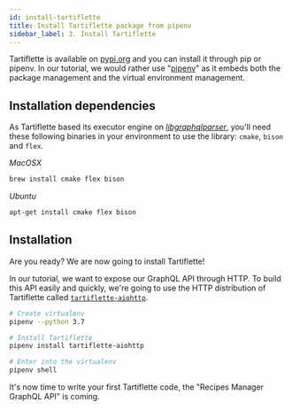 ```yaml
---
id: install-tartiflette
title: Install Tartiflette package from pipenv
sidebar_label: 3. Install Tartiflette
---
```


Tartiflette is available on [pypi.org](https://pypi.org/project/tartiflette/) and you can install it through pip or pipenv. In our tutorial, we would rather use "[pipenv](https://docs.pipenv.org/)" as it embeds both the package management and the virtual environment management.

## Installation dependencies

As Tartiflette based its executor engine on *[libgraphqlparser](https://github.com/graphql/libgraphqlparser)*, you'll need these following binaries in your environment to use the library: `cmake`, `bison` and `flex`.

*MacOSX*
```bash
brew install cmake flex bison
```

*Ubuntu*
```bash
apt-get install cmake flex bison
```

## Installation

Are you ready? We are now going to install Tartiflette!

In our tutorial, we want to expose our GraphQL API through HTTP. To build this API easily and quickly, we're going to use the HTTP distribution of Tartiflette called [`tartiflette-aiohttp`](https://github.com/tartiflette/tartiflette-aiohttp).

```bash
# Create virtualenv
pipenv --python 3.7

# Install Tartiflette
pipenv install tartiflette-aiohttp

# Enter into the virtualenv
pipenv shell
```

It's now time to write your first Tartiflette code, the "Recipes Manager GraphQL API" is coming.